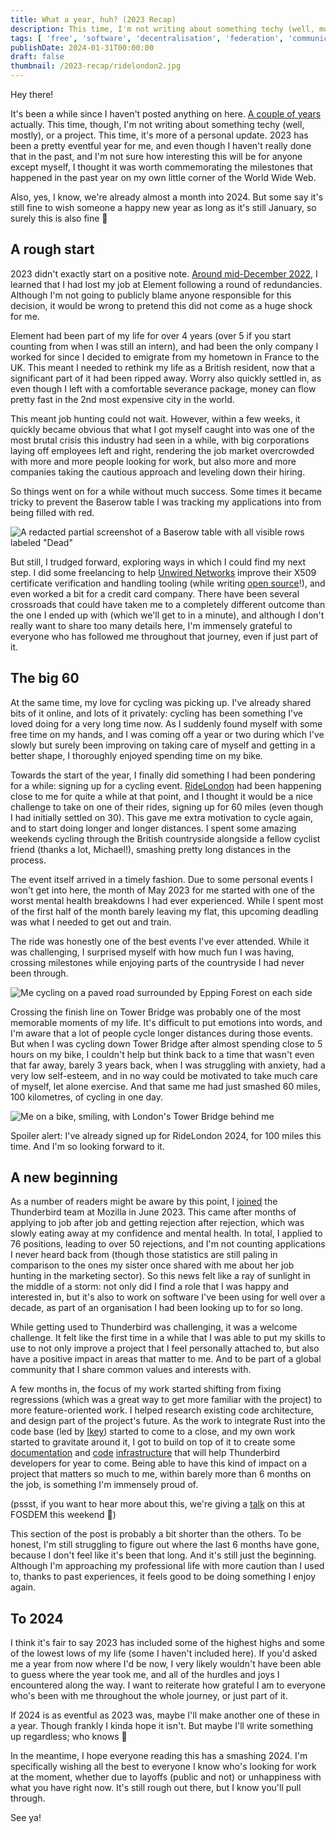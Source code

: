 ```yaml
---
title: What a year, huh? (2023 Recap)
description: This time, I'm not writing about something techy (well, mostly), or a project. This time, it's more of a personal update. 2023 has been a pretty eventful year for me, and even though I haven't really done that in the past, and I'm not sure how interesting this will be for anyone except myself, I thought it was worth commemorating the milestones that happened in the past year on my own little corner of the World Wide Web.
tags: [ 'free', 'software', 'decentralisation', 'federation', 'communications' ]
publishDate: 2024-01-31T00:00:00
draft: false
thumbnail: /2023-recap/ridelondon2.jpg
---
```


Hey there!

It's been a while since I haven't posted anything on here. [A couple of
years](https://brendan.abolivier.bzh/matrix-retention-policies/) actually. This
time, though, I'm not writing about something techy (well, mostly), or a
project. This time, it's more of a personal update. 2023 has been a pretty
eventful year for me, and even though I haven't really done that in the past,
and I'm not sure how interesting this will be for anyone except myself, I
thought it was worth commemorating the milestones that happened in the past year
on my own little corner of the World Wide Web.

Also, yes, I know, we're already almost a month into 2024. But some say it's
still fine to wish someone a happy new year as long as it's still January, so
surely this is also fine 🙂

## A rough start

2023 didn't exactly start on a positive note. [Around mid-December
2022](https://twitter.com/BrenAbolivier/status/1603432581055258626), I learned
that I had lost my job at Element following a round of redundancies. Although
I'm not going to publicly blame anyone responsible for this decision, it would
be wrong to pretend this did not come as a huge shock for me.

Element had been part of my life for over 4 years (over 5 if you start counting
from when I was still an intern), and had been the only company I worked for
since I decided to emigrate from my hometown in France to the UK. This meant I
needed to rethink my life as a British resident, now that a significant part of
it had been ripped away. Worry also quickly settled in, as even though I left
with a comfortable severance package, money can flow pretty fast in the 2nd most
expensive city in the world.

This meant job hunting could not wait. However, within a few weeks, it quickly
became obvious that what I got myself caught into was one of the most brutal
crisis this industry had seen in a while, with big corporations laying off
employees left and right, rendering the job market overcrowded with more and
more people looking for work, but also more and more companies taking the
cautious approach and leveling down their hiring.

So things went on for a while without much success. Some times it became tricky
to prevent the Baserow table I was tracking my applications into from being
filled with red.

![A redacted partial screenshot of a Baserow table with all visible rows labeled "Dead"](/images/2023-recap/dead_ends.png)

But still, I trudged forward, exploring ways in which I could find my next step.
I did some freelancing to help [Unwired
Networks](https://unwirednetworks.com/en/) improve their X509 certificate
verification and handling tooling (while writing [open
source](https://github.com/unwired/certsort)!), and even worked a bit for a
credit card company. There have been several crossroads that could have taken me
to a completely different outcome than the one I ended up with (which we'll get
to in a minute), and although I don't really want to share too many details
here, I'm immensely grateful to everyone who has followed me throughout that
journey, even if just part of it.

## The big 60

At the same time, my love for cycling was picking up. I've already shared bits
of it online, and lots of it privately: cycling has been something I've loved
doing for a very long time now. As I suddenly found myself with some free time
on my hands, and I was coming off a year or two during which I've slowly but
surely been improving on taking care of myself and getting in a better shape, I
thoroughly enjoyed spending time on my bike.

Towards the start of the year, I finally did something I had been pondering for
a while: signing up for a cycling event.
[RideLondon](https://www.ridelondon.co.uk/) had been happening close to me for
quite a while at that point, and I thought it would be a nice challenge to take
on one of their rides, signing up for 60 miles (even though I had initially
settled on 30). This gave me extra motivation to cycle again, and to start doing
longer and longer distances. I spent some amazing weekends cycling through the
British countryside alongside a fellow cyclist friend (thanks a lot, Michael!),
smashing pretty long distances in the process.

The event itself arrived in a timely fashion. Due to some personal events I
won't get into here, the month of May 2023 for me started with one of the worst
mental health breakdowns I had ever experienced. While I spent most of the first
half of the month barely leaving my flat, this upcoming deadling was what I
needed to get out and train.

The ride was honestly one of the best events I've ever attended. While it was
challenging, I surprised myself with how much fun I was having, crossing
milestones while enjoying parts of the countryside I had never been through.

![Me cycling on a paved road surrounded by Epping Forest on each side](/images/2023-recap/ridelondon1.jpg)

Crossing the finish line on Tower Bridge was probably one of the most memorable
moments of my life. It's difficult to put emotions into words, and I'm aware
that a lot of people cycle longer distances during those events. But when I was
cycling down Tower Bridge after almost spending close to 5 hours on my bike, I
couldn't help but think back to a time that wasn't even that far away, barely 3
years back, when I was struggling with anxiety, had a very low self-esteem, and
in no way could be motivated to take much care of myself, let alone exercise.
And that same me had just smashed 60 miles, 100 kilometres, of cycling in one
day.

![Me on a bike, smiling, with London's Tower Bridge behind me](/images/2023-recap/ridelondon2.jpg)

Spoiler alert: I've already signed up for RideLondon 2024, for 100 miles this
time. And I'm so looking forward to it.

## A new beginning

As a number of readers might be aware by this point, I
[joined](https://twitter.com/BrenAbolivier/status/1663853323651350529) the
Thunderbird team at Mozilla in June 2023. This came after months of applying to
job after job and getting rejection after rejection, which was slowly eating
away at my confidence and mental health. In total, I applied to 76 positions,
leading to over 50 rejections, and I'm not counting applications I never heard
back from (though those statistics are still paling in comparison to the ones my
sister once shared with me about her job hunting in the marketing sector). So
this news felt like a ray of sunlight in the middle of a storm: not only did I
find a role that I was happy and interested in, but it's also to work on
software I've been using for well over a decade, as part of an organisation I
had been looking up to for so long.

While getting used to Thunderbird was challenging, it was a welcome challenge.
It felt like the first time in a while that I was able to put my skills to use
to not only improve a project that I feel personally attached to, but also have
a positive impact in areas that matter to me. And to be part of a global
community that I share common values and interests with.

A few months in, the focus of my work started shifting from fixing regressions
(which was a great way to get more familiar with the project) to more
feature-oriented work. I helped research existing code architecture, and design
part of the project's future. As the work to integrate Rust into the code base
(led by [Ikey](https://fosstodon.org/@ikey)) started to come to a close, and my
own work started to gravitate around it, I got to build on top of it to create
some
[documentation](https://source-docs.thunderbird.net/en/latest/rust/index.html)
and [code](https://searchfox.org/comm-central/source/rust/xpcom_async)
[infrastructure](https://searchfox.org/comm-central/source/rust/moz_http) that
will help Thunderbird developers for year to come. Being able to have this kind
of impact on a project that matters so much to me, within barely more than 6
months on the job, is something I'm immensely proud of.

(pssst, if you want to hear more about this, we're giving a
[talk](https://fosdem.org/2024/schedule/event/fosdem-2024-2469-thunderbird-how-to-exchange-rot-for-rust/)
on this at FOSDEM this weekend 👀)

This section of the post is probably a bit shorter than the others. To be honest,
I'm still struggling to figure out where the last 6 months have gone, because I
don't feel like it's been that long. And it's still just the beginning. Although
I'm approaching my professional life with more caution than I used to, thanks to
past experiences, it feels good to be doing something I enjoy again.

## To 2024

I think it's fair to say 2023 has included some of the highest highs and some of
the lowest lows of my life (some I haven't included here). If you'd asked me a
year from now where I'd be now, I very likely wouldn't have been able to guess
where the year took me, and all of the hurdles and joys I encountered along the
way. I want to reiterate how grateful I am to everyone who's been with me
throughout the whole journey, or just part of it.

If 2024 is as eventful as 2023 was, maybe I'll make another one of these in a
year. Though frankly I kinda hope it isn't. But maybe I'll write something up
regardless; who knows 🙂

In the meantime, I hope everyone reading this has a smashing 2024. I'm
specifically wishing all the best to everyone I know who's looking for work at
the moment, whether due to layoffs (public and not) or unhappiness with what you
have right now. It's still rough out there, but I know you'll pull through.

See ya!

